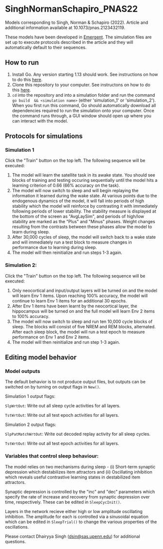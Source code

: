 
# SinghNormanSchapiro_PNAS22
Models corresponding to Singh, Norman &amp; Schapiro (2022). Article and additional information available at 10.1073/pnas.2123432119.

These models have been developed in [Emergent](www.github.com/emer/emergent). The simulation files are set up to execute protocols described in the article and they will automatically default to their sequences.

## How to run
1. Install Go. Any version starting 1.13 should work. See instructions on how to do this [here](https://go.dev/dl/).
2. Clone this repository to your computer. See instructons on how to do this [here](https://docs.github.com/en/free-pro-team@latest/github/creating-cloning-and-archiving-repositories/cloning-a-repository).  
3. ```cd``` into the repository and into a simulation folder and run the command ```go build  && <simulation name>``` (either 'simulation_1' or 'simulation_2'). 
When you first run this command, Go should automatically download all dependencies required to run the simulation onto your computer. 
Once the command runs through, a GUI window should open up where you can interact with the model.

## Protocols for simulations

### Simulation 1
Click the "Train" button on the top left. The following sequence will be executed:
 1. The model will learn the satellite task in its awake state. You should see blocks of training and testing occuring sequentially until the model hits a learning criterion of 0.66 (66% accuracy on the task). 
 2.  The model will now switch to sleep and will begin replaying the information it learned during the wake state. At various points due to the endogenous dynamics of the model, it will fall into periods of high stability which the model will reinforce by contrasting it with immediately following periods of lower stability. The stability measure is displayed at the bottom of the screen as "AvgLaySim", and periods of high/low stability are marked as the "Plus" and "Minus" phases. Weight changes  resulting from the contrasts between these phases allow the model to learn during sleep.
 3. After 30,000 cycles of sleep, the model will switch back to a wake state and will immediately run a test block to measure changes in performance due to learning during sleep.
 4. The model will then reinitialize and run steps 1-3 again.
  
### Simulation 2:
Click the "Train" button on the top left. The following sequence will be executed:
1. Only neocortical and input/output layers will be turned on and the model will learn Env 1 items. Upon reaching 100% accuracy, the model will continue to learn Env 1 items for an additional 30 epochs.
2. After Env 1 items have been learnt by the neocortical layer, the hippocampus will be turned on and the full model will learn Env 2 items to 100% accuracy.
3. The model will now switch to sleep and run ten 10,000 cycle blocks of sleep. The blocks will consist of five NREM and REM blocks, alternated. After each sleep block, the model will run a test epoch to measure performance on Env 1 and Env 2 items.
4. The model will then reinitialize and run step 1-3 again.

## Editing model behavior
### Model outputs
The default behavior is to not produce output files, but outputs can be switched on by turning on output flags in `New()`.

Simulation 1 output flags:

`SlpWrtOut`: Write out all sleep cycle activities for all layers.

`TstWrtOut`: Write out all test epoch activities for all layers.

Simulation 2 output flags:

`SlpPatMatchWrtOut`: Write out decoded replay activity for all sleep cycles.

`TstWrtOut`: Write out all test epoch activities for all layers.

### Variables that control sleep behaviour:
The model relies on two mechanisms during sleep - (i) Short-term synaptic depression which destabilizes item attractors and (ii) Oscillating inhibition which reveals useful contrastive learning states in destabilized item attractors.

Synaptic depression is controlled by the "inc" and "dec" parameters which specify the rate of increase and recovery from synaptic depression over time, respectively. These can be edited in `SleepCycInit()`.

Layers in the network recieve either high or low amplitude oscillating inhibition. The amplitude for each is controlled via a sinusoidal equation which can be edited in `SleepTrial()` to change the various properties of the oscillations.


Please contact Dhairyya Singh (dsin@sas.upenn.edu) for additional questions.
